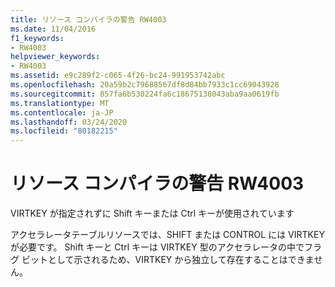 ```yaml
---
title: リソース コンパイラの警告 RW4003
ms.date: 11/04/2016
f1_keywords:
- RW4003
helpviewer_keywords:
- RW4003
ms.assetid: e9c289f2-c065-4f26-bc24-991953742abc
ms.openlocfilehash: 20a59b2c79688567df8d84bb7933c1cc69043928
ms.sourcegitcommit: 857fa6b530224fa6c18675138043aba9aa0619fb
ms.translationtype: MT
ms.contentlocale: ja-JP
ms.lasthandoff: 03/24/2020
ms.locfileid: "80182215"
---
```

# <a name="resource-compiler-warning-rw4003"></a>リソース コンパイラの警告 RW4003

VIRTKEY が指定されずに Shift キーまたは Ctrl キーが使用されています

アクセラレータテーブルリソースでは、SHIFT または CONTROL には VIRTKEY が必要です。 Shift キーと Ctrl キーは VIRTKEY 型のアクセラレータの中でフラグ ビットとして示されるため、VIRTKEY から独立して存在することはできません。
